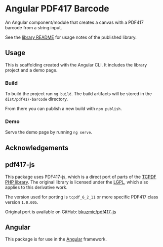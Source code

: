 # Angular PDF417 Barcode

An Angular component/module that creates a canvas with a PDF417 barcode from a string input.

See the [library README](projects/pdf417-barcode/README.md) for usage notes of the published
library.

## Usage

This is scaffolding created with the Angular CLI. It includes the library project and a demo page.

### Build

To build the project run `ng build`. The build artifacts will be stored in the `dist/pdf417-barcode`
directory.

From there you can publish a new build with `npm publish`.

### Demo

Serve the demo page by running `ng serve`.

## Acknowledgements

## pdf417-js

This package uses PDF417-js, which is a direct port of parts of the [TCPDF PHP library][tcpdf]. The
original library is licensed under the [LGPL][lgpl], which also applies to this derivative work.

[tcpdf]: https://www.tcpdf.org/ 'TCPDF project homepage'
[lgpl]: LICENSE

The version used for porting is `tcpdf_6_2_11` or more specific PDF417 class version `1.0.005`.

Original port is available on GitHub: [bkuzmic/pdf417-js](https://github.com/bkuzmic/pdf417-js)

## Angular

This package is for use in the [Angular](https://angular.io/) framework.
